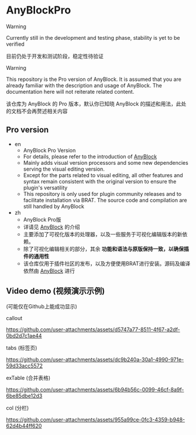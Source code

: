 # AnyBlockPro

> [!WARNING]
> 
> Currently still in the development and testing phase, stability is yet to be verified
> 
> 目前仍处于开发和测试阶段，稳定性待验证

> [!WARNING]
> 
> This repository is the Pro version of AnyBlock. It is assumed that you are already familiar with the description and usage of AnyBlock. The documentation here will not reiterate related content.
> 
> 该仓库为 AnyBlock 的 Pro 版本，默认你已知晓 AnyBlock 的描述和用法，此处的文档不会再赘述相关内容

## Pro version

- en
  - AnyBlock Pro Version
  - For details, please refer to the introduction of [AnyBlock](https://github.com/any-block/obsidian-any-block)
  - Mainly adds visual version processors and some new dependencies serving the visual editing version.
  - Except for the parts related to visual editing, all other features and syntax remain consistent with the original version to ensure the plugin's versatility
  - This repository is only used for plugin community releases and to facilitate installation via BRAT. The source code and compilation are still handled by AnyBlock
- zh
  - AnyBlock Pro版
  - 详请见 [AnyBlock](https://github.com/any-block/obsidian-any-block) 的介绍
  - 主要添加了可视化版本的处理器，以及一些服务于可视化编辑版本的新依赖。
  - 除了可视化编辑相关的部分，其余 **功能和语法与原版保持一致，以确保插件的通用性**
  - 该仓库仅用于插件社区的发布，以及方便使用BRAT进行安装。源码及编译依然由 [AnyBlock](https://github.com/any-block/obsidian-any-block) 进行

## Video demo (视频演示示例)

(可能仅在Github上能成功显示)

callout

https://github.com/user-attachments/assets/d5747a77-8511-4f67-a2df-0bd2d7c1ae44

tabs (标签页)

https://github.com/user-attachments/assets/dc9b240a-30a1-4990-971e-59d33acc5572

exTable (合并表格)

https://github.com/user-attachments/assets/6b94b56c-0099-46cf-8a9f-6be85dbe12d3

col (分栏)

https://github.com/user-attachments/assets/955a99ce-0fc3-4359-b948-62d4b44ff620
